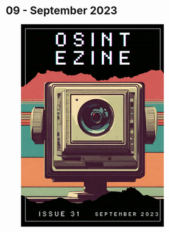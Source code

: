 # 09 - September 2023

<figure><img src="../../.gitbook/assets/OSINT_eZine-202309.png" alt="" width="375"><figcaption></figcaption></figure>

